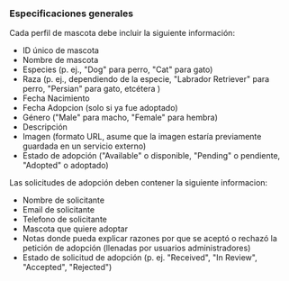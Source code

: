 ### Especificaciones generales
Cada perfil de mascota debe incluir la siguiente información:
* ID único de mascota
* Nombre de mascota
* Especies (p. ej., "Dog" para perro, "Cat" para gato) 
* Raza (p. ej., dependiendo de la especie, "Labrador Retriever" para perro, "Persian" para gato, etcétera )
* Fecha Nacimiento
* Fecha Adopcion (solo si ya fue adoptado)
* Género ("Male" para macho, "Female" para hembra)
* Descripción 
* Imagen (formato URL, asume que la imagen estaría previamente guardada en un servicio externo)
* Estado de adopción ("Available" o disponible, "Pending" o pendiente, "Adopted" o adoptado)

Las solicitudes de adopción deben contener la siguiente informacion:
* Nombre de solicitante
* Email de solicitante
* Telefono de solicitante
* Mascota que quiere adoptar
* Notas donde pueda explicar razones por que se aceptó o rechazó la petición de adopción (llenadas por usuarios administradores)
* Estado de solicitud de adopción (p. ej. "Received", "In Review", "Accepted", "Rejected")